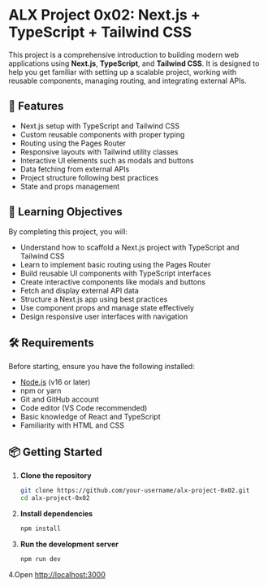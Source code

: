 # ALX Project 0x02: Next.js + TypeScript + Tailwind CSS

This project is a comprehensive introduction to building modern web applications using **Next.js**, **TypeScript**, and **Tailwind CSS**. It is designed to help you get familiar with setting up a scalable project, working with reusable components, managing routing, and integrating external APIs.

## 🚀 Features

- Next.js setup with TypeScript and Tailwind CSS
- Custom reusable components with proper typing
- Routing using the Pages Router
- Responsive layouts with Tailwind utility classes
- Interactive UI elements such as modals and buttons
- Data fetching from external APIs
- Project structure following best practices
- State and props management

## 🎯 Learning Objectives

By completing this project, you will:

- Understand how to scaffold a Next.js project with TypeScript and Tailwind CSS
- Learn to implement basic routing using the Pages Router
- Build reusable UI components with TypeScript interfaces
- Create interactive components like modals and buttons
- Fetch and display external API data
- Structure a Next.js app using best practices
- Use component props and manage state effectively
- Design responsive user interfaces with navigation

## 🛠 Requirements

Before starting, ensure you have the following installed:

- [Node.js](https://nodejs.org/) (v16 or later)
- npm or yarn
- Git and GitHub account
- Code editor (VS Code recommended)
- Basic knowledge of React and TypeScript
- Familiarity with HTML and CSS

## 📦 Getting Started

1. **Clone the repository**

   ```bash
   git clone https://github.com/your-username/alx-project-0x02.git
   cd alx-project-0x02

   ```

2. **Install dependencies**

   ```bash
   npm install

   ```

3. **Run the development server**

   ```bash
   npm run dev
   ```

4.Open <http://localhost:3000>
